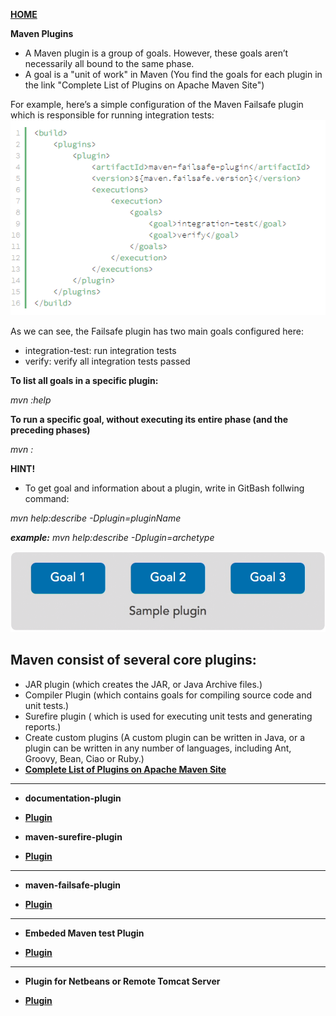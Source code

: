 [**HOME**](index.md)


**Maven Plugins**

* A Maven plugin is a group of goals. However, these goals aren’t necessarily all bound to the same phase.
* A goal is a "unit of work" in Maven (You find the goals for each plugin in the link "Complete List of Plugins on Apache Maven Site")

For example, here’s a simple configuration of the Maven Failsafe plugin which is responsible for running integration tests:
![alt text](plugins.jpg "Plugins")

As we can see, the Failsafe plugin has two main goals configured here:

* integration-test: run integration tests
* verify: verify all integration tests passed

 **To list all goals in a specific plugin:**
 
 _mvn <PLUGIN>:help_
  
**To run a specific goal, without executing its entire phase (and the preceding phases)**

_mvn <PLUGIN>:<GOAL>_

**HINT!**

* To get goal and information about a plugin, write in GitBash follwing command:

_mvn help:describe -Dplugin=pluginName_

_**example:** mvn help:describe -Dplugin=archetype_


![alt text](goal.jpg "Plugins Goals")

## Maven consist of several core plugins:
* JAR plugin (which creates the JAR, or Java Archive files.)
* Compiler Plugin (which contains goals for compiling source code and unit tests.)
* Surefire plugin ( which is used for executing unit tests and generating reports.)
* Create custom plugins (A custom plugin can be written in Java, or a plugin can be written in any number of languages, including Ant, Groovy, Bean, Ciao or Ruby.)
* <a href="https://maven.apache.org/plugins/index.html" target="_blank">**Complete List of Plugins on Apache Maven Site**</a>


___

* **documentation-plugin**

* <a href="https://docs.google.com/document/d/1C7_n6UIj_yp6HwWsPGRsn08sP0-iuXQR8fbazT2DZ68/edit?usp=sharing" target="_blank">**Plugin**</a>

* **maven-surefire-plugin**

* <a href="https://docs.google.com/document/d/13o2L2d8pNr58tfD1meQYaGVHxD8ESdjsQUrud-hEQiI/edit?usp=sharing" target="_blank">**Plugin**</a>

___

* **maven-failsafe-plugin**

* <a href="https://docs.google.com/document/d/13o2L2d8pNr58tfD1meQYaGVHxD8ESdjsQUrud-hEQiI/edit?usp=sharing" target="_blank">**Plugin**</a>

___


* **Embeded Maven test Plugin**

* <a href="https://docs.google.com/document/d/12D4fs3q6UOfZK1G4ytP6xeKelMpN_pl5STLsOdUYfHg/edit?usp=sharing" target="_blank">**Plugin**</a>

___

* **Plugin for Netbeans or Remote Tomcat Server**

* <a href="https://docs.google.com/document/d/1T4P2xCNQD544kS2F_o5zuxr2s9UlJa2r3T4RjIjTxWE/edit?usp=sharing" target="_blank">**Plugin**</a>














